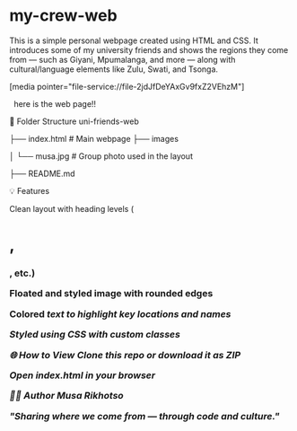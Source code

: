 # my-crew-web
This is a simple personal webpage created using HTML and CSS. It introduces some of my university friends and shows the regions they come from — such as Giyani, Mpumalanga, and more — along with cultural/language elements like Zulu, Swati, and Tsonga.

[media pointer="file-service://file-2jdJfDeYAxGv9fxZ2VEhzM"]

  here is the web page!!
  
📁 Folder Structure
uni-friends-web

├── index.html        # Main webpage
├── images

│   └── musa.jpg      # Group photo used in the layout

├── README.md         

💡 Features

Clean layout with heading levels (<h1>, <h3>, etc.)

Floated and styled image with rounded edges

Colored <em> text to highlight key locations and names

Styled using CSS with custom classes

🌐 How to View
Clone this repo or download it as ZIP

Open index.html in your browser

🧑‍💻 Author
Musa Rikhotso

"Sharing where we come from — through code and culture."

